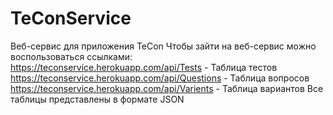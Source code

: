 # TeConService
Веб-сервис для приложения TeCon
Чтобы зайти на веб-сервис можно воспользоваться ссылками:
https://teconservice.herokuapp.com/api/Tests - Таблица тестов
https://teconservice.herokuapp.com/api/Questions - Таблица вопросов
https://teconservice.herokuapp.com/api/Varients - Таблица вариантов
Все таблицы представлены в формате JSON

